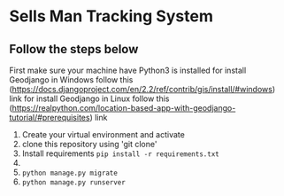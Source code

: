 # Sells Man Tracking System

## Follow the steps below
First make sure your machine have Python3 is installed 
for install Geodjango in Windows follow this (https://docs.djangoproject.com/en/2.2/ref/contrib/gis/install/#windows) link
for install Geodjango in Linux follow this (https://realpython.com/location-based-app-with-geodjango-tutorial/#prerequisites) link
1. Create your virtual environment and activate
2. clone this repository using 'git clone'
3. Install requirements `pip install -r requirements.txt`
4. 
5. `python manage.py migrate`
5. `python manage.py runserver`
